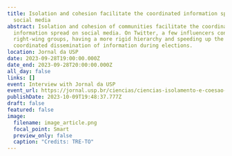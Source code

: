 ```yaml
---
title: Isolation and cohesion facilitate the coordinated information spread on
  social media
abstract: Isolation and cohesion of communities facilitate the coordinated
  information spread on social media. On Twitter, a few influencers controlled
  right-wing groups, having a more rigid hierarchy and speeding up the
  coordinated dissemination of information during elections.
location: Jornal da USP
date: 2023-09-28T19:00:00.000Z
date_end: 2023-09-28T20:00:00.000Z
all_day: false
links: []
event: Interview with Jornal da USP
event_url: https://jornal.usp.br/ciencias/ciencias-isolamento-e-coesao-dos-grupos-de-direita-facilitaram-propagacao-coordenada-nas-eleicoes/
publishDate: 2023-10-09T19:48:37.777Z
draft: false
featured: false
image:
  filename: image_article.png
  focal_point: Smart
  preview_only: false
  caption: "Credits: TRE-TO"
---
```

